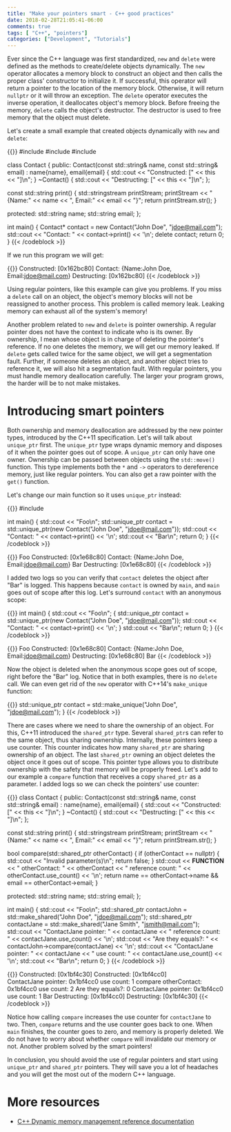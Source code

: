 ```yaml
---
title: "Make your pointers smart - C++ good practices"
date: 2018-02-28T21:05:41-06:00
comments: true
tags: [ "C++", "pointers"]
categories: ["Development", "Tutorials"]
---
```


Ever since the C++ language was first standardized, `new` and `delete` were defined as the methods to create/delete objects dynamically. The `new` operator allocates a memory block to construct an object and then calls the proper class' constructor to initialize it. If successful, this operator will return a pointer to the location of the memory block. Otherwise, it will return `nullptr` or it will throw an exception. The `delete` operator executes the inverse operation, it deallocates object's memory block. Before freeing the memory, `delete` calls the object's destructor. The destructor is used to free memory that the object must delete.

Let's create a small example that created objects dynamically with `new` and `delete`:

{{<codeblock lang="c++">}}
#include <iostream>
#include <string>
#include <sstream>

class Contact {
 public:
  Contact(const std::string& name, const std::string& email)
      : name{name}, email{email} {
    std::cout << "Constructed: [" << this << "]\n";
  }
  ~Contact() { std::cout << "Destructing: [" << this << "]\n"; };

  const std::string print() {
    std::stringstream printStream;
    printStream << "{Name:" << name << ", Email:" << email << "}";
    return printStream.str();
  }

 protected:
  std::string name;
  std::string email;
};

int main() {
  Contact* contact = new Contact("John Doe", "jdoe@mail.com");
  std::cout << "Contact: " << contact->print() << '\n';
  delete contact;
  return 0;
}
{{< /codeblock >}}

If we run this program we will get:

{{<codeblock lang="bash">}}
Constructed: [0x162bc80]
Contact: {Name:John Doe, Email:jdoe@mail.com}
Destructing: [0x162bc80]
{{< /codeblock >}}

Using regular pointers, like this example can give you problems. If you miss a `delete` call on an object, the object's memory blocks will not be reassigned to another process. This problem is called memory leak. Leaking memory can exhaust all of the system's memory!

Another problem related to `new` and `delete` is pointer ownership. A regular pointer does not have the context to indicate who is its owner. By ownership, I mean whose object is in charge of deleting the pointer's reference. If no one deletes the memory, we will get our memory leaked. If `delete` gets called twice for the same object, we will get a segmentation fault. Further, if someone deletes an object, and another object tries to reference it, we will also hit a segmentation fault. With regular pointers, you must handle memory deallocation carefully. The larger your program grows, the harder will be to not make mistakes.

# Introducing smart pointers

Both ownership and memory deallocation are addressed by the new pointer types, introduced by the C++11 specification. Let's will talk about `unique_ptr` first. The `unique_ptr` type wraps dynamic memory and disposes of it when the pointer goes out of scope. A `unique_ptr` can only have one owner. Ownership can be passed between objects using the `std::move()` function. This type implements both the `*` and `->` operators to dereference memory, just like regular pointers. You can also get a raw pointer with the `get()` function.

Let's change our main function so it uses `unique_ptr` instead:

{{<codeblock lang="c++">}}
#include <memory>

int main() {
  std::cout << "Foo\n";
  std::unique_ptr<Contact> contact =
      std::unique_ptr<Contact>(new Contact("John Doe", "jdoe@mail.com"));
  std::cout << "Contact: " << contact->print() << '\n';
  std::cout << "Bar\n";
  return 0;
}
{{< /codeblock >}}


{{<codeblock lang="bash">}}
Foo
Constructed: [0x1e68c80]
Contact: {Name:John Doe, Email:jdoe@mail.com}
Bar
Destructing: [0x1e68c80]
{{< /codeblock >}}

I added two logs so you can verify that `contact` deletes the object after "Bar" is logged. This happens because `contact` is owned by `main`, and `main` goes out of scope after this log. Let's surround `contact` with an anonymous scope:

{{<codeblock lang="c++">}}
int main() {
  std::cout << "Foo\n";
  {
    std::unique_ptr<Contact> contact =
        std::unique_ptr<Contact>(new Contact("John Doe", "jdoe@mail.com"));
    std::cout << "Contact: " << contact->print() << '\n';
  }
  std::cout << "Bar\n";
  return 0;
}
{{< /codeblock >}}


{{<codeblock lang="bash">}}
Foo
Constructed: [0x1e68c80]
Contact: {Name:John Doe, Email:jdoe@mail.com}
Destructing: [0x1e68c80]
Bar
{{< /codeblock >}}

Now the object is deleted when the anonymous scope goes out of scope, right before the "Bar" log. Notice that in both examples, there is no `delete` call. We can even get rid of the `new` operator with C++14's `make_unique` function:

{{<codeblock lang="c++">}}
  std::unique_ptr<Contact> contact =
      std::make_unique<Contact>("John Doe", "jdoe@mail.com");
}
{{< /codeblock >}}

There are cases where we need to share the ownership of an object. For this, C++11 introduced the `shared_ptr` type. Several `shared_ptr`s can refer to the same object, thus sharing ownership. Internally, these pointers keep a use counter. This counter indicates how many `shared_ptr` are sharing ownership of an object. The last `shared_ptr` owning an object deletes the object once it goes out of scope. This pointer type allows you to distribute ownership with the safety that memory will be properly freed. Let's add to our example a `compare` function that receives a copy `shared_ptr` as a parameter. I added logs so we can check the pointers' use counter:

{{<codeblock lang="c++">}}
class Contact {
 public:
  Contact(const std::string& name, const std::string& email)
      : name{name}, email{email} {
    std::cout << "Constructed: [" << this << "]\n";
  }
  ~Contact() { std::cout << "Destructing: [" << this << "]\n"; };

  const std::string print() {
    std::stringstream printStream;
    printStream << "{Name:" << name << ", Email:" << email << "}";
    return printStream.str();
  }

  bool compare(std::shared_ptr<Contact> otherContact) {
    if (otherContact == nullptr) {
      std::cout << "Invalid parameter(s)\n";
      return false;
    }
    std::cout << __FUNCTION__ << " otherContact: " << otherContact
              << " reference count: " << otherContact.use_count() << '\n';
    return name == otherContact->name && email == otherContact->email;
  }

 protected:
  std::string name;
  std::string email;
};

int main() {
  std::cout << "Foo\n";
  std::shared_ptr<Contact> contactJohn =
      std::make_shared<Contact>("John Doe", "jdoe@mail.com");
  std::shared_ptr<Contact> contactJane =
      std::make_shared<Contact>("Jane Smith", "jsmith@mail.com");
  std::cout << "ContactJane pointer: " << contactJane
            << " reference count: " << contactJane.use_count() << '\n';
  std::cout << "Are they equals?: " << contactJohn->compare(contactJane) << '\n';
  std::cout << "ContactJane pointer: " << contactJane
            << " use count: " << contactJane.use_count() << '\n';
  std::cout << "Bar\n";
  return 0;
}
{{< /codeblock >}}

{{<codeblock lang="bash">}}
Constructed: [0x1bf4c30]
Constructed: [0x1bf4cc0]                                             
ContactJane pointer: 0x1bf4cc0 use count: 1
compare otherContact: 0x1bf4cc0 use count: 2
Are they equals?: 0
ContactJane pointer: 0x1bf4cc0 use count: 1
Bar
Destructing: [0x1bf4cc0]
Destructing: [0x1bf4c30]
{{< /codeblock >}}

Notice how calling `compare` increases the use counter for `contactJane` to two. Then, `compare` returns and the use counter goes back to one. When `main` finishes, the counter goes to zero, and memory is properly deleted. We do not have to worry about whether `compare` will invalidate our memory or not. Another problem solved by the smart pointers!

In conclusion, you should avoid the use of regular pointers and start using `unique_ptr` and `shared_ptr` pointers. They will save you a lot of headaches and you will get the most out of the modern C++ language.


# More resources

+ [C++ Dynamic memory management reference documentation](http://en.cppreference.com/w/cpp/memory)
